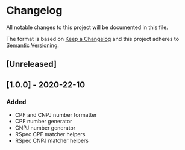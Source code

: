 
# Changelog
All notable changes to this project will be documented in this file.

The format is based on [Keep a Changelog](http://keepachangelog.com/en/1.0.0/)
and this project adheres to [Semantic Versioning](http://semver.org/spec/v2.0.0.html).

## [Unreleased]

## [1.0.0] - 2020-22-10
### Added
  - CPF and CNPJ number formatter
  - CPF number generator
  - CNPJ number generator
  - RSpec CPF matcher helpers
  - RSpec CNPJ matcher helpers
